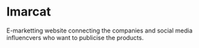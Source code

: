 # Imarcat
E-marketting website connecting the companies and social media influencvers who want to publicise the products.
